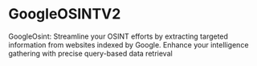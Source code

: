 # GoogleOSINTV2
GoogleOsint: Streamline your OSINT efforts by extracting targeted information from websites indexed by Google. Enhance your intelligence gathering with precise query-based data retrieval
